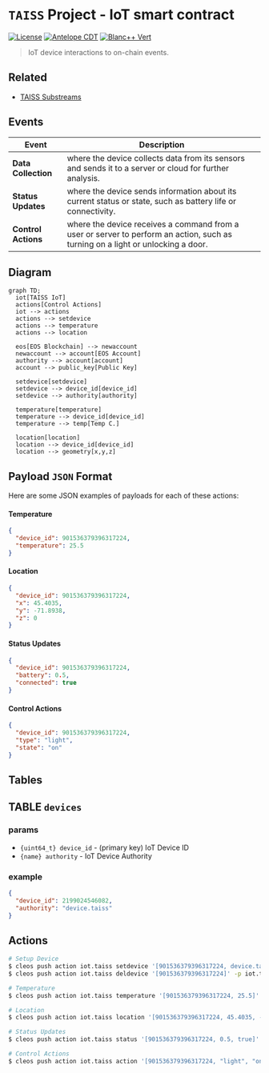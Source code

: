 # `TAISS` Project - **IoT** smart contract
[![License](https://img.shields.io/badge/license-MIT-blue.svg)](https://github.com/pinax-network/taiss-contract/blob/main/LICENSE-MIT)
[![Antelope CDT](https://github.com/pinax-network/taiss-contract/actions/workflows/release.yml/badge.svg)](https://github.com/pinax-network/taiss-contract/actions/workflows/release.yml)
[![Blanc++ Vert](https://github.com/pinax-network/taiss-contract/actions/workflows/ci.yml/badge.svg)](https://github.com/pinax-network/taiss-contract/actions/workflows/ci.yml)

> IoT device interactions to on-chain events.

## Related

- [TAISS Substreams](https://github.com/pinax-network/taiss-substreams)

## Events

| Event | Description |
| --- | --- |
| **Data Collection** | where the device collects data from its sensors and sends it to a server or cloud for further analysis.
| **Status Updates** | where the device sends information about its current status or state, such as battery life or connectivity.
| **Control Actions** | where the device receives a command from a user or server to perform an action, such as turning on a light or unlocking a door.

## Diagram

```mermaid
graph TD;
  iot[TAISS IoT]
  actions[Control Actions]
  iot --> actions
  actions --> setdevice
  actions --> temperature
  actions --> location

  eos[EOS Blockchain] --> newaccount
  newaccount --> account[EOS Account]
  authority --> account[account]
  account --> public_key[Public Key]

  setdevice[setdevice]
  setdevice --> device_id[device_id]
  setdevice --> authority[authority]

  temperature[temperature]
  temperature --> device_id[device_id]
  temperature --> temp[Temp C.]

  location[location]
  location --> device_id[device_id]
  location --> geometry[x,y,z]
```

## Payload `JSON` Format

Here are some JSON examples of payloads for each of these actions:

#### Temperature

```json
{
  "device_id": 901536379396317224,
  "temperature": 25.5
}
```

#### Location

```json
{
  "device_id": 901536379396317224,
  "x": 45.4035,
  "y": -71.8938,
  "z": 0
}
```

#### Status Updates

```json
{
  "device_id": 901536379396317224,
  "battery": 0.5,
  "connected": true
}
```

#### Control Actions

```json
{
  "device_id": 901536379396317224,
  "type": "light",
  "state": "on"
}
```

## Tables

## TABLE `devices`

### params

- `{uint64_t} device_id` - (primary key) IoT Device ID
- `{name} authority` - IoT Device Authority

### example

```json
{
  "device_id": 2199024546082,
  "authority": "device.taiss"
}
```

## Actions

```bash
# Setup Device
$ cleos push action iot.taiss setdevice '[901536379396317224, device.taiss]' -p iot.taiss
$ cleos push action iot.taiss deldevice '[901536379396317224]' -p iot.taiss

# Temperature
$ cleos push action iot.taiss temperature '[901536379396317224, 25.5]' -p device.taiss

# Location
$ cleos push action iot.taiss location '[901536379396317224, 45.4035, -71.8938, 0.0]' -p device.taiss

# Status Updates
$ cleos push action iot.taiss status '[901536379396317224, 0.5, true]' -p device.taiss

# Control Actions
$ cleos push action iot.taiss action '[901536379396317224, "light", "on"]' -p device.taiss
```
